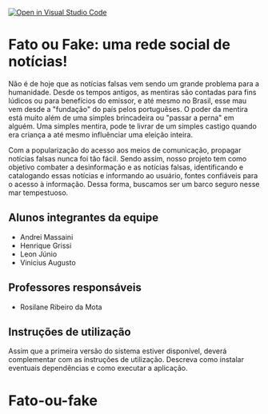 [![Open in Visual Studio Code](https://classroom.github.com/assets/open-in-vscode-f059dc9a6f8d3a56e377f745f24479a46679e63a5d9fe6f495e02850cd0d8118.svg)](https://classroom.github.com/online_ide?assignment_repo_id=452393&assignment_repo_type=GroupAssignmentRepo)
# Fato ou Fake: uma rede social de notícias!

Não é de hoje que as notícias falsas vem sendo um grande problema para a humanidade. Desde os tempos antigos, as mentiras são contadas para fins lúdicos ou para benefícios do emissor, e até mesmo no Brasil, esse mau vem desde a "fundação" do país pelos portuguêses. O poder da mentira está muito além de uma simples brincadeira ou "passar a perna" em alguém. Uma simples mentira, pode te livrar de um simples castigo quando era criança a até mesmo influênciar uma eleição inteira. 

Com a popularização do acesso aos meios de comunicação, propagar notícias falsas nunca foi tão fácil. Sendo assim, nosso projeto tem como objetivo combater a desinformação e as notícias falsas, identificando e catalogando essas notícias e informando ao usuário, fontes confiáveis para o acesso à informação. Dessa forma, buscamos ser um barco seguro nesse mar tempestuoso.

## Alunos integrantes da equipe

* Andrei Massaini
* Henrique Grissi
* Leon Júnio
* Vinicius Augusto

## Professores responsáveis

* Rosilane Ribeiro da Mota

## Instruções de utilização

Assim que a primeira versão do sistema estiver disponível, deverá complementar com as instruções de utilização. Descreva como instalar eventuais dependências e como executar a aplicação.
# Fato-ou-fake
